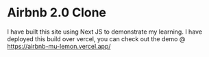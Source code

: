 # Airbnb 2.0 Clone

I have built this site using Next JS to demonstrate my learning. I have deployed this build over vercel, you can check out the demo @ https://airbnb-mu-lemon.vercel.app/

